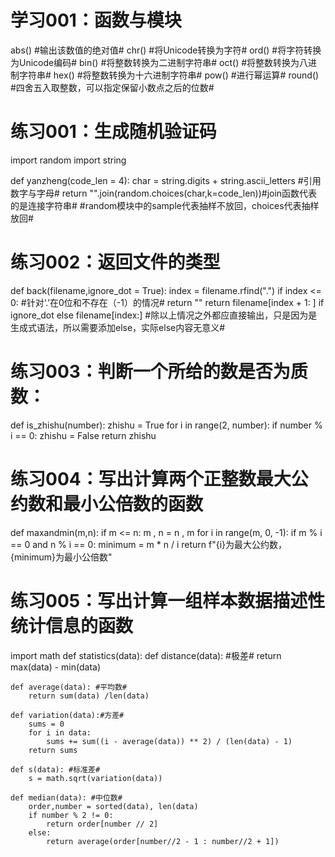 # 学习001：函数与模块
abs() #输出该数值的绝对值#
chr() #将Unicode转换为字符#
ord() #将字符转换为Unicode编码#
bin() #将整数转换为二进制字符串#
oct() #将整数转换为八进制字符串#
hex() #将整数转换为十六进制字符串#
pow() #进行幂运算#
round() #四舍五入取整数，可以指定保留小数点之后的位数#
# 练习001：生成随机验证码
import random
import string


def yanzheng(code_len = 4):
    char = string.digits + string.ascii_letters #引用数字与字母#
    return "".join(random.choices(char,k=code_len))#join函数代表的是连接字符串#
    #random模块中的sample代表抽样不放回，choices代表抽样放回#
# 练习002：返回文件的类型
def back(filename,ignore_dot = True):
    index = filename.rfind(".")
    if index <= 0: #针对‘.’在0位和不存在（-1）的情况#
        return ""
    return filename[index + 1: ] if ignore_dot else filename[index:] #除以上情况之外都应直接输出，只是因为是生成式语法，所以需要添加else，实际else内容无意义#
    
# 练习003：判断一个所给的数是否为质数：
def is_zhishu(number):
    zhishu = True
    for i in range(2, number):
        if number % i == 0:
            zhishu = False
    return zhishu
    
 # 练习004：写出计算两个正整数最大公约数和最小公倍数的函数
def maxandmin(m,n):
    if m <= n:
        m , n = n , m
    for i in range(m, 0, -1):
        if m % i == 0 and n % i == 0:
            minimum = m * n / i
            return f"{i}为最大公约数，{minimum}为最小公倍数"
  
 # 练习005：写出计算一组样本数据描述性统计信息的函数
import math
def statistics(data):
    def distance(data): #极差#
        return max(data) - min(data)
        
    def average(data): #平均数#
        return sum(data) /len(data)

    def variation(data):#方差#
        sums = 0
        for i in data:
            sums += sum((i - average(data)) ** 2) / (len(data) - 1)
        return sums

    def s(data): #标准差#
        s = math.sqrt(variation(data))

    def median(data): #中位数#
        order,number = sorted(data), len(data)
        if number % 2 != 0:
            return order[number // 2]
        else:
            return average(order[number//2 - 1 : number//2 + 1])
